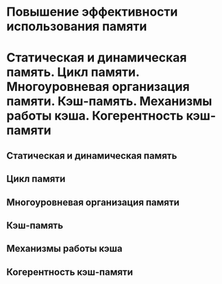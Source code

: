 Повышение эффективности использования памяти
====

Статическая и динамическая память.
Цикл памяти.
Многоуровневая организация памяти.
Кэш-память.
Механизмы работы кэша.
Когерентность кэш-памяти
====

Статическая и динамическая память
----

Цикл памяти
----

Многоуровневая организация памяти
----

Кэш-память
----

Механизмы работы кэша
----

Когерентность кэш-памяти
----
